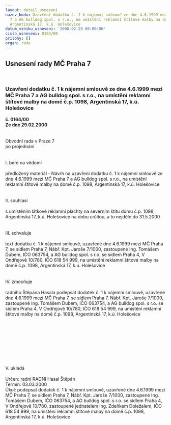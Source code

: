 ```yaml
---
layout: detail_usneseni
nazev_bodu: Uzavření dodatku č. 1 k nájemní smlouvě ze dne 4.6.1999 mezi MČ Praha
  7 a AG bulldog spol. s r.o., na umístění reklamní štítové malby na domě č.p.  1098,
  Argentinská 17, k.ú. Holešovice
datum_vzniku_usneseni: '2000-02-29 00:00:00'
cislo_usneseni: 0164/00
prilohy: []
organ: rada
---
```

<div id="ucUsn_pList" class="usn">
	<span><h2>Usnesení rady MČ Praha 7 </h2>
<br></span><div class="standBody">
<span><h3>Uzavření dodatku č. 1 k nájemní smlouvě ze dne 4.6.1999 mezi MČ Praha 7 a AG bulldog spol. s r.o., na umístění reklamní štítové malby na domě č.p.  1098, Argentinská 17, k.ú. Holešovice</h3></span><div class="center">
		<strong>č. 0164/00</strong><br>
	</div>
<div class="center">
		<strong>Ze dne 29.02.2000</strong><br><br>
	</div>
<br>Obvodní rada v Praze 7<br>po projednání<br><br><br>I.	bere na vědomí<br><br> předložený materiál - Návrh na uzavření dodatku č. 1 k nájemní smlouvě ze dne 4.6.1999 mezi MČ Praha 7 a AG bulldog spol. s r.o., na umístění reklamní štítové malby na domě č.p.  1098, Argentinská 17, k.ú. Holešovice 	<br><br><br>II.	souhlasí <br><br>s umístěním látkové reklamní plachty na severním štítu domu č.p. 1098, Argentinská 17, k.ú. Holešovice na dobu určitou, a to nejdéle do 31.5.2000<br><br><br>III.	schvaluje <br><br>text dodatku č. 1 k nájemní smlouvě, uzavřené dne 4.6.1999 mezi MČ Praha 7, se sídlem Praha 7, Nábř. Kpt. Jaroše 7/1000, zastoupené Ing. Tomášem Dubem, IČO 063754, a AG bulldog spol. s r.o. se sídlem Praha 4, V Ondřejově 10/780, IČO 618 54 999, na umístění reklamní štítové malby na domě č.p. 1098, Argentinská 17, k.ú. Holešovice<br><br><br>IV.	zmocňuje<br><br>radního Štěpána Hasala podepsat dodatek č. 1 k nájemní smlouvě, uzavřené dne 4.6.1999 mezi MČ Praha 7, se sídlem Praha 7, Nábř. Kpt. Jaroše 7/1000, zastoupené Ing. Tomášem Dubem, IČO 063754, a AG bulldog spol. s r.o. se sídlem Praha 4, V Ondřejově 10/780, IČO 618 54 999, na umístění reklamní štítové malby na domě č.p. 1098, Argentinská 17, k.ú. Holešovice<br><br><br><br><br><br><br><br><br><br>V.	ukládá<br><br> Určen:	radní	RADNI Hasal Štěpán<br>Termín: 03.03.2000<br>Úkol:	podepsat dodatek č. 1 k nájemní smlouvě, uzavřené dne 4.6.1999 mezi MČ Praha 7, se sídlem Praha 7, Nábř. Kpt. Jaroše 7/1000, zastoupené Ing. Tomášem Dubem, IČO 063754, a AG bulldog spol. s r.o. se sídlem Praha 4, V Ondřejově 10/780,  zastoupené jednatelem ing. Zdeňkem Doležalem, IČO 618 54 999, na umístění reklamní štítové malby na domě č.p. 1098, Argentinská 17, k.ú. Holešovice <br>
</div>
</div>